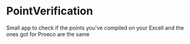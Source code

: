 # PointVerification
Small app to check if the points you've compiled on your Excell and the ones got for Proeco are the same
